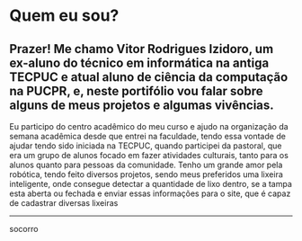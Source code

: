 # Quem eu sou?
**Prazer! Me chamo Vitor Rodrigues Izidoro, um ex-aluno do técnico em informática na antiga TECPUC e atual aluno de ciência da computação na PUCPR, e, neste portifólio vou falar sobre alguns de meus projetos e algumas vivências.**
---
Eu participo do centro acadêmico do meu curso e ajudo na organização da semana acadêmica desde que entrei na faculdade, tendo essa vontade de ajudar tendo sido iniciada na TECPUC, quando participei da pastoral, que era um grupo de alunos focado em fazer atividades culturais, tanto para os alunos quanto para pessoas da comunidade. Tenho um grande amor pela robótica, tendo feito diversos projetos, sendo meus preferidos uma lixeira inteligente, onde consegue detectar a quantidade de lixo dentro, se a tampa esta aberta ou fechada e enviar essas informações para o site, que é capaz de cadastrar diversas lixeiras

---
socorro
